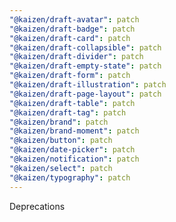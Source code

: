```yaml
---
"@kaizen/draft-avatar": patch
"@kaizen/draft-badge": patch
"@kaizen/draft-card": patch
"@kaizen/draft-collapsible": patch
"@kaizen/draft-divider": patch
"@kaizen/draft-empty-state": patch
"@kaizen/draft-form": patch
"@kaizen/draft-illustration": patch
"@kaizen/draft-page-layout": patch
"@kaizen/draft-table": patch
"@kaizen/draft-tag": patch
"@kaizen/brand": patch
"@kaizen/brand-moment": patch
"@kaizen/button": patch
"@kaizen/date-picker": patch
"@kaizen/notification": patch
"@kaizen/select": patch
"@kaizen/typography": patch
---
```


Deprecations
